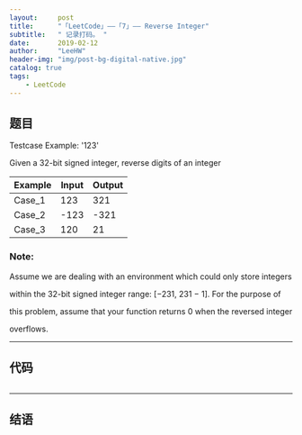 ```yaml
---
layout:     post
title:      "「LeetCode」——「7」—— Reverse Integer"
subtitle:   " 记录打码。 "
date:       2019-02-12 
author:     "LeeHW"
header-img: "img/post-bg-digital-native.jpg"
catalog: true
tags:
    - LeetCode
---
```


## 题目

Testcase Example:  '123'

Given a 32-bit signed integer, reverse digits of an integer

| Example | Input | Output |
| ------- | ----- | ------ |
| Case_1  | 123   | 321    |
| Case_2  | -123  | -321   |
| Case_3  | 120   | 21     |

###  Note:

 Assume we are dealing with an environment which could only store integers

 within the 32-bit signed integer range: [−231,  231 − 1]. For the purpose of

 this problem, assume that your function returns 0 when the reversed integer

 overflows.

---

## 代码

```c++

```



---

## 结语






